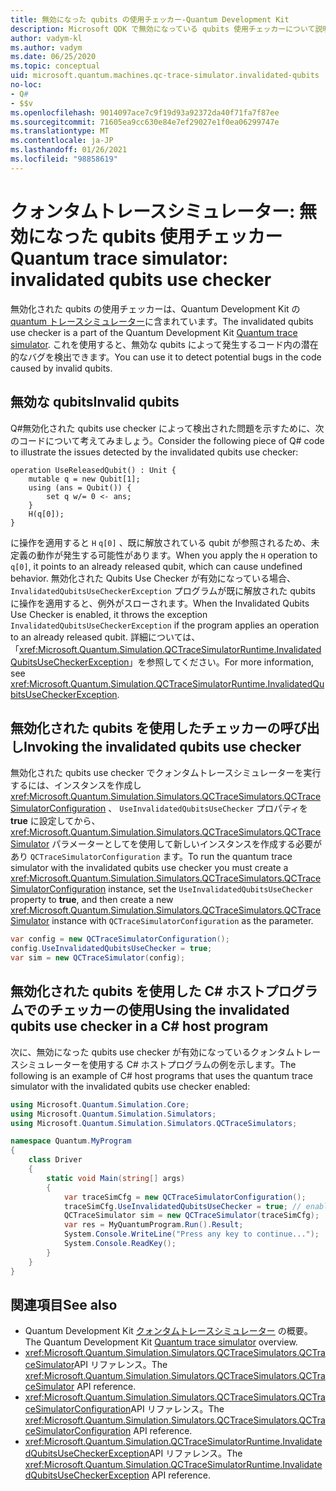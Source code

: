 ```yaml
---
title: 無効になった qubits の使用チェッカー-Quantum Development Kit
description: Microsoft QDK で無効になっている qubits 使用チェッカーについて説明します。これは、Quantum トレースシミュレーターを使用して、 Q# 無効な qubits のコードを確認します。
author: vadym-kl
ms.author: vadym
ms.date: 06/25/2020
ms.topic: conceptual
uid: microsoft.quantum.machines.qc-trace-simulator.invalidated-qubits
no-loc:
- Q#
- $$v
ms.openlocfilehash: 9014097ace7c9f19d93a92372da40f71fa7f87ee
ms.sourcegitcommit: 71605ea9cc630e84e7ef29027e1f0ea06299747e
ms.translationtype: MT
ms.contentlocale: ja-JP
ms.lasthandoff: 01/26/2021
ms.locfileid: "98858619"
---
```

# <a name="quantum-trace-simulator-invalidated-qubits-use-checker"></a><span data-ttu-id="a8a30-103">クォンタムトレースシミュレーター: 無効になった qubits 使用チェッカー</span><span class="sxs-lookup"><span data-stu-id="a8a30-103">Quantum trace simulator: invalidated qubits use checker</span></span>

<span data-ttu-id="a8a30-104">無効化された qubits の使用チェッカーは、Quantum Development Kit の [quantum トレースシミュレーター](xref:microsoft.quantum.machines.qc-trace-simulator.intro)に含まれています。</span><span class="sxs-lookup"><span data-stu-id="a8a30-104">The invalidated qubits use checker is a part of the Quantum Development Kit [Quantum trace simulator](xref:microsoft.quantum.machines.qc-trace-simulator.intro).</span></span> <span data-ttu-id="a8a30-105">これを使用すると、無効な qubits によって発生するコード内の潜在的なバグを検出できます。</span><span class="sxs-lookup"><span data-stu-id="a8a30-105">You can use it to detect potential bugs in the code caused by invalid qubits.</span></span> 

## <a name="invalid-qubits"></a><span data-ttu-id="a8a30-106">無効な qubits</span><span class="sxs-lookup"><span data-stu-id="a8a30-106">Invalid qubits</span></span>

<span data-ttu-id="a8a30-107">Q#無効化された qubits use checker によって検出された問題を示すために、次のコードについて考えてみましょう。</span><span class="sxs-lookup"><span data-stu-id="a8a30-107">Consider the following piece of Q# code to illustrate the issues detected by the invalidated qubits use checker:</span></span>

```qsharp
operation UseReleasedQubit() : Unit {
    mutable q = new Qubit[1];
    using (ans = Qubit()) {
        set q w/= 0 <- ans;
    }
    H(q[0]);
}
```

<span data-ttu-id="a8a30-108">に操作を適用すると `H` `q[0]` 、既に解放されている qubit が参照されるため、未定義の動作が発生する可能性があります。</span><span class="sxs-lookup"><span data-stu-id="a8a30-108">When you apply the `H` operation to `q[0]`, it points to an already released qubit, which can cause undefined behavior.</span></span> <span data-ttu-id="a8a30-109">無効化された Qubits Use Checker が有効になっている場合、 `InvalidatedQubitsUseCheckerException` プログラムが既に解放された qubits に操作を適用すると、例外がスローされます。</span><span class="sxs-lookup"><span data-stu-id="a8a30-109">When the Invalidated Qubits Use Checker is enabled, it throws the exception `InvalidatedQubitsUseCheckerException` if the program applies an operation to an already released qubit.</span></span> <span data-ttu-id="a8a30-110">詳細については、「<xref:Microsoft.Quantum.Simulation.QCTraceSimulatorRuntime.InvalidatedQubitsUseCheckerException>」を参照してください。</span><span class="sxs-lookup"><span data-stu-id="a8a30-110">For more information, see <xref:Microsoft.Quantum.Simulation.QCTraceSimulatorRuntime.InvalidatedQubitsUseCheckerException>.</span></span>

## <a name="invoking-the-invalidated-qubits-use-checker"></a><span data-ttu-id="a8a30-111">無効化された qubits を使用したチェッカーの呼び出し</span><span class="sxs-lookup"><span data-stu-id="a8a30-111">Invoking the invalidated qubits use checker</span></span>

<span data-ttu-id="a8a30-112">無効化された qubits use checker でクォンタムトレースシミュレーターを実行するには、インスタンスを作成し <xref:Microsoft.Quantum.Simulation.Simulators.QCTraceSimulators.QCTraceSimulatorConfiguration> 、 `UseInvalidatedQubitsUseChecker` プロパティを **true** に設定してから、 <xref:Microsoft.Quantum.Simulation.Simulators.QCTraceSimulators.QCTraceSimulator> パラメーターとしてを使用して新しいインスタンスを作成する必要があり `QCTraceSimulatorConfiguration` ます。</span><span class="sxs-lookup"><span data-stu-id="a8a30-112">To run the quantum trace simulator with the invalidated qubits use checker you must create a <xref:Microsoft.Quantum.Simulation.Simulators.QCTraceSimulators.QCTraceSimulatorConfiguration> instance, set the `UseInvalidatedQubitsUseChecker` property to **true**, and then create a new <xref:Microsoft.Quantum.Simulation.Simulators.QCTraceSimulators.QCTraceSimulator> instance with `QCTraceSimulatorConfiguration` as the parameter.</span></span> 

```csharp
var config = new QCTraceSimulatorConfiguration();
config.UseInvalidatedQubitsUseChecker = true;
var sim = new QCTraceSimulator(config);
```


## <a name="using-the-invalidated-qubits-use-checker-in-a-c-host-program"></a><span data-ttu-id="a8a30-113">無効化された qubits を使用した C# ホストプログラムでのチェッカーの使用</span><span class="sxs-lookup"><span data-stu-id="a8a30-113">Using the invalidated qubits use checker in a C# host program</span></span>

<span data-ttu-id="a8a30-114">次に、無効になった qubits use checker が有効になっているクォンタムトレースシミュレーターを使用する C# ホストプログラムの例を示します。</span><span class="sxs-lookup"><span data-stu-id="a8a30-114">The following is an example of C# host programs that uses the quantum trace simulator with the invalidated qubits use checker enabled:</span></span> 

```csharp
using Microsoft.Quantum.Simulation.Core;
using Microsoft.Quantum.Simulation.Simulators;
using Microsoft.Quantum.Simulation.Simulators.QCTraceSimulators;

namespace Quantum.MyProgram
{
    class Driver
    {
        static void Main(string[] args)
        {
            var traceSimCfg = new QCTraceSimulatorConfiguration();
            traceSimCfg.UseInvalidatedQubitsUseChecker = true; // enables UseInvalidatedQubitsUseChecker
            QCTraceSimulator sim = new QCTraceSimulator(traceSimCfg);
            var res = MyQuantumProgram.Run().Result;
            System.Console.WriteLine("Press any key to continue...");
            System.Console.ReadKey();
        }
    }
}
```

## <a name="see-also"></a><span data-ttu-id="a8a30-115">関連項目</span><span class="sxs-lookup"><span data-stu-id="a8a30-115">See also</span></span>

- <span data-ttu-id="a8a30-116">Quantum Development Kit [クォンタムトレースシミュレーター](xref:microsoft.quantum.machines.qc-trace-simulator.intro) の概要。</span><span class="sxs-lookup"><span data-stu-id="a8a30-116">The Quantum Development Kit [Quantum trace simulator](xref:microsoft.quantum.machines.qc-trace-simulator.intro) overview.</span></span>
- <span data-ttu-id="a8a30-117"><xref:Microsoft.Quantum.Simulation.Simulators.QCTraceSimulators.QCTraceSimulator>API リファレンス。</span><span class="sxs-lookup"><span data-stu-id="a8a30-117">The <xref:Microsoft.Quantum.Simulation.Simulators.QCTraceSimulators.QCTraceSimulator> API reference.</span></span>
- <span data-ttu-id="a8a30-118"><xref:Microsoft.Quantum.Simulation.Simulators.QCTraceSimulators.QCTraceSimulatorConfiguration>API リファレンス。</span><span class="sxs-lookup"><span data-stu-id="a8a30-118">The <xref:Microsoft.Quantum.Simulation.Simulators.QCTraceSimulators.QCTraceSimulatorConfiguration> API reference.</span></span>
- <span data-ttu-id="a8a30-119"><xref:Microsoft.Quantum.Simulation.QCTraceSimulatorRuntime.InvalidatedQubitsUseCheckerException>API リファレンス。</span><span class="sxs-lookup"><span data-stu-id="a8a30-119">The <xref:Microsoft.Quantum.Simulation.QCTraceSimulatorRuntime.InvalidatedQubitsUseCheckerException> API reference.</span></span>
